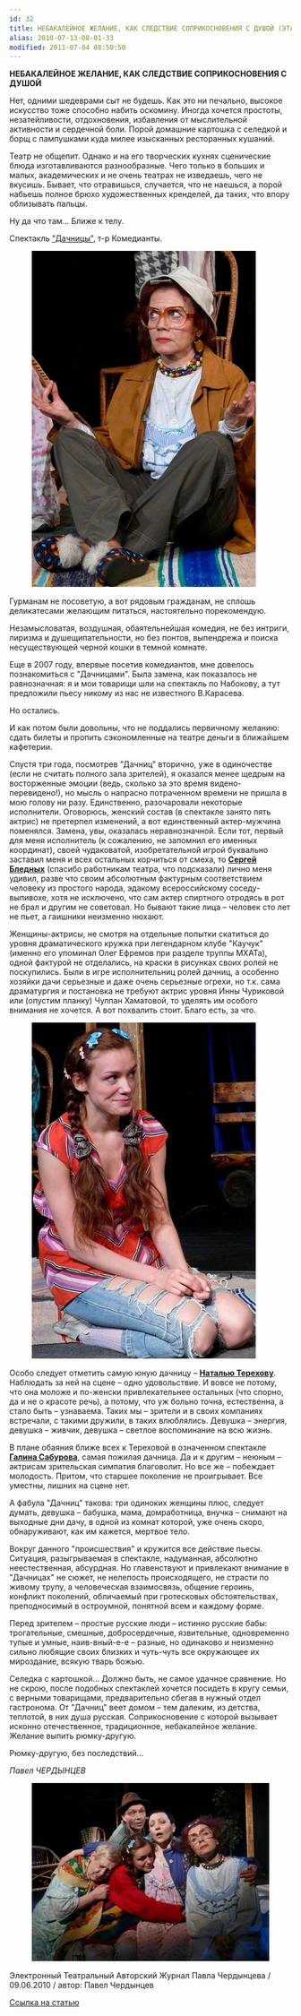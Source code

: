 ```yaml
---
id: 32
title: НЕБАКАЛЕЙНОЕ ЖЕЛАНИЕ, КАК СЛЕДСТВИЕ СОПРИКОСНОВЕНИЯ С ДУШОЙ (ЭТАЖИ") 09.06.2010 "
alias: 2010-07-13-08-01-33
modified: 2011-07-04 08:50:50
---
```


**НЕБАКАЛЕЙНОЕ ЖЕЛАНИЕ, КАК СЛЕДСТВИЕ СОПРИКОСНОВЕНИЯ С ДУШОЙ**

Нет, одними шедеврами сыт не будешь. Как это ни печально, высокое искусство тоже способно набить оскомину. Иногда хочется простоты, незатейливости, отдохновения, избавления от мыслительной активности и сердечной боли. Порой домашние картошка с селедкой и борщ с пампушками куда милее изысканных ресторанных кушаний.

Театр не общепит. Однако и на его творческих кухнях сценические блюда изготавливаются разнообразные. Чего только в больших и малых, академических и не очень театрах не изведаешь, чего не вкусишь. Бывает, что отравишься, случается, что не наешься, а порой набьешь полное брюхо художественных кренделей, да таких, что впору облизывать пальцы.

Ну да что там… Ближе к телу.

Спектакль <a href="43-dachnici.html">"Дачницы"</a>, т-р Комедианты.

<figure><img src="images/stories/random/dachnici foto iakovleva.jpg" /></figure>

Гурманам не посоветую, а вот рядовым гражданам, не сплошь деликатесами желающим питаться, настоятельно порекомендую.

Незамысловатая, воздушная, обаятельнейшая комедия, не без интриги, лиризма и душещипательности, но без понтов, выпендрежа и поиска несуществующей черной кошки в темной комнате.

Еще в 2007 году, впервые посетив комедиантов, мне довелось познакомиться с "Дачницами". Была замена, как показалось не равнозначная: я и мои товарищи шли на спектакль по Набокову, а тут предложили пьесу никому из нас не известного В.Карасева.

Но остались.

И как потом были довольны, что не поддались первичному желанию: сдать билеты и пропить сэкономленные на театре деньги в ближайшем кафетерии.

Спустя три года, посмотрев "Дачниц" вторично, уже в одиночестве (если не считать полного зала зрителей), я оказался менее щедрым на восторженные эмоции (ведь, сколько за это время видено-перевидено!), но мысль о напрасно потраченном времени не пришла в мою голову ни разу. Единственно, разочаровали некоторые исполнители. Оговорюсь, женский состав (в спектакле занято пять актрис) не претерпел изменений, а вот единственный актер-мужчина поменялся. Замена, увы, оказалась неравнозначной. Если тот, первый для меня исполнитель (к сожалению, не запомнил его именных координат), своей чудаковатой, изобретательной игрой буквально заставил меня и всех остальных корчиться от смеха, то **<a href="24-blednyh-sergej.html">Сергей Бледных</a>** (спасибо работникам театра, что подсказали) лично меня удивил, разве что своим абсолютным фактурным соответствием человеку из простого народа, эдакому всероссийскому соседу-выпивохе, хотя не исключено, что сам актер спиртного отродясь в рот не брал и другим не советовал. Но бывают такие лица – человек сто лет не пьет, а гаишники неизменно нюхают.

Женщины-актрисы, не смотря на отдельные попытки скатиться до уровня драматического кружка при легендарном клубе "Каучук" (именно его упоминал Олег Ефремов при разделе труппы МХАТа), одной фактурой не отделались, на краски в рисунках своих ролей не поскупились. Были в игре исполнительниц ролей дачниц, а особенно хозяйки дачи серьезные и даже очень серьезные огрехи, но т.к. сама драматургия и постановка не требуют актрис уровня Инны Чуриковой или (опустим планку) Чулпан Хаматовой, то уделять им особого внимания не хочется. А вот похвалить стоит. Благо есть, за что.

<figure><img src="images/stories/random/dachnici foto terehova2.jpg" /></figure>

Особо следует отметить самую юную дачницу – **<a href="56-natasha-terehova.html">Наталью Терехову</a>**. Наблюдать за ней на сцене – одно удовольствие. И вовсе не потому, что она моложе и по-женски привлекательнее остальных (что спорно, да и не о красоте речь), а потому, что уж больно точна, естественна, а стало быть – узнаваема. Таких мы – зрители и в своих компаниях встречали, с такими дружили, в таких влюблялись. Девушка – энергия, девушка – живчик, девушка – светлое воспоминание на всю жизнь.

В плане обаяния ближе всех к Тереховой в означенном спектакле **<a href="61-galina-saburova.html">Галина Сабурова</a>**, самая пожилая дачница. Да и к другим – неюным – актрисам зрительская симпатия благоволит. Но все же – побеждает молодость. Притом, что старшее поколение не проигрывает. Все уместны, лишних на сцене нет.

А фабула "Дачниц" такова: три одиноких женщины плюс, следует думать, девушка – бабушка, мама, домработница, внучка – снимают на выходные дни дачу, в одной из комнат которой, уже очень скоро, обнаруживают, как им кажется, мертвое тело.

Вокруг данного "происшествия" и кружится все действие пьесы. Ситуация, разыгрываемая в спектакле, надуманная, абсолютно неестественная, абсурдная. Но главенствуют и привлекают внимание в "Дачницах" не сюжет, не нелепость происходящего, не страсти по живому трупу, а человеческая взаимосвязь, общение героинь, конфликт поколений, обличаемый при гротесковых обстоятельствах, преподносимый в остроумной, понятной всем и каждому форме.

Перед зрителем – простые русские люди – истинно русские бабы: трогательные, смешные, добросердечные, язвительные, одновременно тупые и умные, наив-вный-е-е – разные, но одинаково и неизменно сильно любящие своих близких и чуть-чуть все окружающее их мироздание, всякую тварь божью.

Селедка с картошкой… Должно быть, не самое удачное сравнение. Но не скрою, после подобных спектаклей хочется посидеть в кругу семьи, с верными товарищами, предварительно сбегав в нужный отдел гастронома. От "Дачниц" веет домом – тем далеким, из детства, теплотой, в них душа русская. Соприкосновение с которой вызывает исконно отечественное, традиционное, небакалейное желание. Желание выпить рюмку-другую.

Рюмку-другую, без последствий…

_Павел ЧЕРДЫНЦЕВ_

<figure><img src="images/stories/random/dachnici foto.jpg" /></figure>

Электронный Театральный Авторский Журнал Павла Чердынцева / 09.06.2010 / автор: Павел Чердынцев

<a href="http://zhizn-teatr.ru/rubric/performance/7/40">Ссылка на статью</a>

